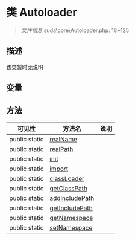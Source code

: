 #  类 Autoloader

> *文件信息* suda\core\Autoloader.php: 18~125



## 描述

该类暂时无说明


## 变量


## 方法


| 可见性 | 方法名 | 说明 |
|--------|-------|------|
| public static|[realName](Autoloader/realName.md) |  |
| public static|[realPath](Autoloader/realPath.md) |  |
| public static|[init](Autoloader/init.md) |  |
| public static|[import](Autoloader/import.md) |  |
| public static|[classLoader](Autoloader/classLoader.md) |  |
| public static|[getClassPath](Autoloader/getClassPath.md) |  |
| public static|[addIncludePath](Autoloader/addIncludePath.md) |  |
| public static|[getIncludePath](Autoloader/getIncludePath.md) |  |
| public static|[getNamespace](Autoloader/getNamespace.md) |  |
| public static|[setNamespace](Autoloader/setNamespace.md) |  |

